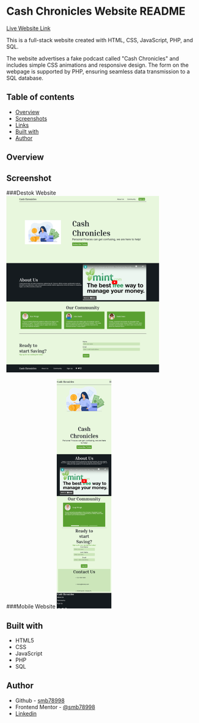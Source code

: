 
# Cash Chronicles Website README

[Live Website Link](https://smb78998.github.io/a_202420-CEN-4350/)

This is a full-stack website created with HTML, CSS, JavaScript, PHP, and SQL. 

The website advertises a fake podcast called "Cash Chronicles" and includes simple CSS animations and responsive design. The form on the webpage is supported by PHP, ensuring seamless data transmission to a SQL database.

## Table of contents

- [Overview](#overview)
- [Screenshots](#screenshot)
- [Links](#links)
- [Built with](#built-with)
- [Author](#author)


## Overview

## Screenshot

###Destok Website
<img src="screenshots/browser.png" href="screenshots/broswer.png" width="400">

###Mobile Website
<img src="screenshots/mobile.png" href="screenshots/mobile.png" height="600">


## Built with

- HTML5 
- CSS 
- JavaScript
- PHP
- SQL

## Author

- Github - [smb78998](https://github.com/smb78998)
- Frontend Mentor - [@smb78998](https://www.frontendmentor.io/profile/smb78998)
- [Linkedin](https://www.linkedin.com/in/sophia-burgos-736a3a26b)
